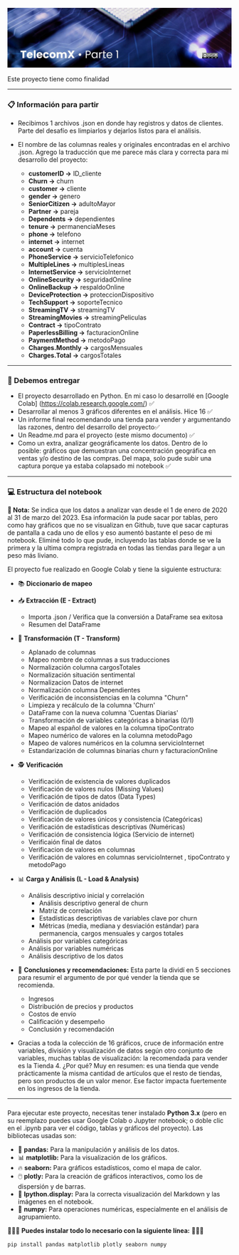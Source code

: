 ![Header](imgs/TelecomX_P1_Header.jpg)

Este proyecto tiene como finalidad 

---

### 📋 Información para partir
* Recibimos 1 archivos .json en donde hay registros y datos de clientes. Parte del desafío es limpiarlos y dejarlos listos para el análisis.
* El nombre de las columnas reales y originales encontradas en el archivo .json. Agrego la traducción que me parece más clara y correcta para mi desarrollo del proyecto:

  * **customerID →** ID_cliente
  * **Churn →** churn
  * **customer →** cliente
  * **gender →** genero
  * **SeniorCitizen →** adultoMayor
  * **Partner →** pareja
  * **Dependents →** dependientes
  * **tenure →** permanenciaMeses
  * **phone →** telefono
  * **internet →** internet
  * **account →** cuenta
  * **PhoneService →** servicioTelefonico
  * **MultipleLines →** multiplesLineas
  * **InternetService →** servicioInternet
  * **OnlineSecurity →** seguridadOnline
  * **OnlineBackup →** respaldoOnline
  * **DeviceProtection →** proteccionDispositivo
  * **TechSupport →** soporteTecnico
  * **StreamingTV →** streamingTV
  * **StreamingMovies →** streamingPeliculas
  * **Contract →** tipoContrato
  * **PaperlessBilling →** facturacionOnline
  * **PaymentMethod →** metodoPago
  * **Charges.Monthly →** cargosMensuales
  * **Charges.Total →** cargosTotales

---

### 📌 Debemos entregar

* El proyecto desarrollado en Python. En mi caso lo desarrollé en [Google Colab] (https://colab.research.google.com/) ✅
* Desarrollar al menos 3 gráficos diferentes en el análisis. Hice 16 ✅
* Un informe final recomendando una tienda para vender y argumentando las razones, dentro del desarrollo del proyecto✅
* Un Readme.md para el proyecto (este mismo documento) ✅
* Como un extra, analizar geográficamente los datos. Dentro de lo posible: gráficos que demuestran una concentración geográfica en ventas y/o destino de las compras. Del mapa, solo pude subir una captura porque ya estaba colapsado mi notebook ✅
---

### 💻 Estructura del notebook

**📕 Nota:** Se indica que los datos a analizar van desde el 1 de enero de 2020 al 31 de marzo del 2023. Esa información la pude sacar por tablas, pero como hay gráficos que no se visualizan en Github, tuve que sacar capturas de pantalla a cada uno de ellos y eso aumentó bastante el peso de mi notebook. Eliminé todo lo que pude, incluyendo las tablas donde se ve la primera y la ultima compra registrada en todas las tiendas para llegar a un peso más liviano.

El proyecto fue realizado en Google Colab y tiene la siguiente estructura:
* 📚 **Diccionario de mapeo**
  
* 📥 **Extracción (E - Extract)**
   * Importa .json / Verifica que la conversión a DataFrame sea exitosa
   * Resumen del DataFrame
 
* 🔄 **Transformación (T - Transform)**
   * Aplanado de columnas
   * Mapeo nombre de columnas a sus traducciones
   * Normalización columna cargosTotales
   * Normalización situación sentimental
   * Normalizacion Datos de internet
   * Normalización columna Dependientes
   * Verificación de inconsistencias en la columna "Churn"
   * Limpieza y recálculo de la columna 'Churn'
   * DataFrame con la nueva columna 'Cuentas Diarias'
   * Transformación de variables categóricas a binarias (0/1)
   * Mapeo al español de valores en la columna tipoContrato
   * Mapeo numérico de valores en la columna metodoPago
   * Mapeo de valores numéricos en la columna servicioInternet
   * Estandarización de columnas binarias churn y facturacionOnline
 
* 🕵️ **Verificación**
   * Verificación de existencia de valores duplicados
   * Verificación de valores nulos (Missing Values)
   * Verificación de tipos de datos (Data Types)
   * Verificación de datos anidados
   * Verificación de duplicados
   * Verificación de valores únicos y consistencia (Categóricas)
   * Verificación de estadísticas descriptivas (Numéricas)
   * Verificación de consistencia lógica (Servicio de internet)
   * Verificaión final de datos
   * Verificacion de valores en columnas
   * Verificación de valores en columnas servicioInternet , tipoContrato y metodoPago     

* 📊 **Carga y Análisis (L - Load & Analysis)**
   * Análisis descriptivo inicial y correlación
     * Análisis descriptivo general de churn
     * Matriz de correlación
     * Estadísticas descriptivas de variables clave por churn
     * Métricas (media, mediana y desviación estándar) para permanencia, cargos mensuales y cargos totales
   * Análisis por variables categóricas
   * Análisis por variables numéricas
   * Análisis descriptivo de los datos
 
     
* 🤝 **Conclusiones y recomendaciones:** Esta parte la dividí en 5 secciones para resumir el argumento de por qué vender la tienda que se recomienda. 
   * Ingresos
   * Distribución de precios y productos
   * Costos de envío
   * Calificación y desempeño
   * Conclusión y recomendación
* Gracias a toda la colección de 16 gráficos, cruce de información entre variables, división y visualización de datos según otro conjunto de variables, muchas tablas de visualización: la recomendada para vender es la Tienda 4. ¿Por qué? Muy en resumen: es una tienda que vende prácticamente la misma cantidad de artículos que el resto de tiendas, pero son productos de un valor menor. Ese factor impacta fuertemente en los ingresos de la tienda. 

---

### 

Para ejecutar este proyecto, necesitas tener instalado **Python 3.x** (pero en su reemplazo puedes usar Google Colab o Jupyter notebook; o doble clic en el .ipynb para ver el código, tablas y gráficos del proyecto). Las bibliotecas usadas son:

* 🐼 **pandas:** Para la manipulación y análisis de los datos.
* 📊 **matplotlib:** Para la visualización de los gráficos.
* 🔥 **seaborn:** Para gráficos estadísticos, como el mapa de calor.
* 🖱️ **plotly:** Para la creación de gráficos interactivos, como los de dispersión y de barras.
* 👀 **Ipython.display:** Para la correcta visualización del Markdown y las imágenes en el notebook.
* 🧮 **numpy:** Para operaciones numéricas, especialmente en el análisis de agrupamiento.

👾👾👾 **Puedes instalar todo lo  necesario con la siguiente línea:** 👾👾👾

```bash
pip install pandas matplotlib plotly seaborn numpy


